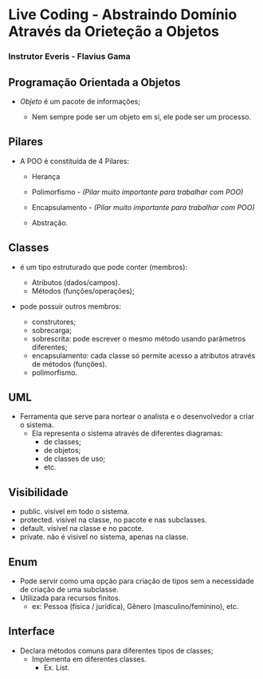 # Live Coding - Abstraindo Domínio Através da Orieteção a Objetos

### Instrutor Everis - Flavius Gama

## Programação Orientada a Objetos

- *Objeto* é um pacote de informações;

  - Nem sempre pode ser um objeto em si, ele pode ser um processo.  

## Pilares

  - A POO é constituída de 4 Pilares:

    - Herança

    - Polimorfismo - *(Pilar muito importante para trabalhar com POO)*

    - Encapsulamento - *(Pilar muito importante para trabalhar com POO)*

    - Abstração.    

## Classes

   - é um tipo estruturado  que pode conter (membros):

      - Atributos (dados/campos).
      - Métodos (funções/operações);

   - pode possuir outros membros:

      - construtores;
      - sobrecarga;
      - sobrescrita: pode escrever o mesmo método usando parâmetros diferentes;
      - encapsulamento: cada classe só permite acesso a atributos através de métodos (funções).
      - polimorfismo.

## UML

   - Ferramenta que serve para nortear o analista e o desenvolvedor a criar o sistema.
      - Ela representa o sistema através de diferentes diagramas:
        - de classes;
        - de objetos;
        - de classes de uso;
        - etc.
        
## Visibilidade

   - public. visível em todo o sistema.
   - protected. visível na classe, no pacote e nas subclasses.
   - default. visível na classe e no pacote.
   - private. não é visível no sistema, apenas na classe. 

## Enum

   - Pode servir como uma opção para criação de tipos sem a necessidade de criação de uma subclasse.
   - Utilizada para recursos finitos.
      - ex: Pessoa (física / jurídica), Gênero (masculino/feminino), etc.      

## Interface

   - Declara métodos comuns para diferentes tipos de classes;
     - Implementa em diferentes classes.
       - Ex. List.
